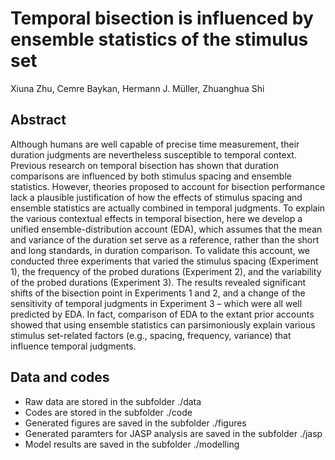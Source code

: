 # Temporal bisection is influenced by ensemble statistics of the stimulus set

Xiuna Zhu, Cemre Baykan, Hermann J. Müller, Zhuanghua Shi


## Abstract

Although humans are well capable of precise time measurement, their duration judgments are nevertheless susceptible to temporal context. Previous research on temporal bisection has shown that duration comparisons are influenced by both stimulus spacing and ensemble statistics. However, theories proposed to account for bisection performance lack a plausible justification of how the effects of stimulus spacing and ensemble statistics are actually combined in temporal judgments. To explain the various contextual effects in temporal bisection, here we develop a unified ensemble-distribution account (EDA), which assumes that the mean and variance of the duration set serve as a reference, rather than the short and long standards, in duration comparison. To validate this account, we conducted three experiments that varied the stimulus spacing (Experiment 1), the frequency of the probed durations (Experiment 2), and the variability of the probed durations (Experiment 3). The results revealed significant shifts of the bisection point in Experiments 1 and 2, and a change of the sensitivity of temporal judgments in Experiment 3 – which were all well predicted by EDA. In fact, comparison of EDA to the extant prior accounts showed that using ensemble statistics can parsimoniously explain various stimulus set-related factors (e.g., spacing, frequency, variance) that influence temporal judgments.


## Data and codes

* Raw data are stored in the subfolder ./data
* Codes are stored in the subfolder ./code
* Generated figures are saved in the subfolder ./figures
* Generated paramters for JASP analysis are saved in the subfolder ./jasp
* Model results are saved in the subfolder ./modelling
